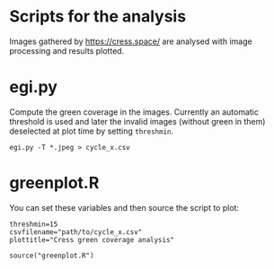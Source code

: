 # Scripts for the analysis

Images gathered by https://cress.space/ are analysed with image processing and results plotted.

# egi.py

Compute the green coverage in the images. Currently an automatic threshold is used and later the invalid images (without green in them) deselected at plot time by setting `threshmin`.

    egi.py -T *.jpeg > cycle_x.csv


# greenplot.R

You can set these variables and then source the script to plot:

	threshmin=15
	csvfilename="path/to/cycle_x.csv"
	plottitle="Cress green coverage analysis"
	
	source("greenplot.R")

